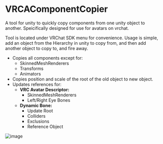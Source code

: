 # VRCAComponentCopier
A tool for unity to quickly copy components from one unity object to another. Speicifically designed for use for avatars on vrchat.

Tool is located under VRChat SDK menu for convenience.
Usage is simple, add an object from the Hierarchy in unity to copy from, and then add another object to copy to, and fire away.

- Copies all components except for:
  - SkinnedMeshRenderers 
  - Transforms 
  - Animators   
- Copies position and scale of the root of the old object to new object.
- Updates references for:
  - **VRC Avatar Descriptor:**
    - SkinnedMeshRenderers
    - Left/Right Eye Bones
  - **Dynamic Bone:**
    - Update Root
    - Colliders
    - Exclusions
    - Reference Object

![image](https://user-images.githubusercontent.com/76971405/103578909-65d59a80-4ea5-11eb-90d7-2b68cf20c744.png)

